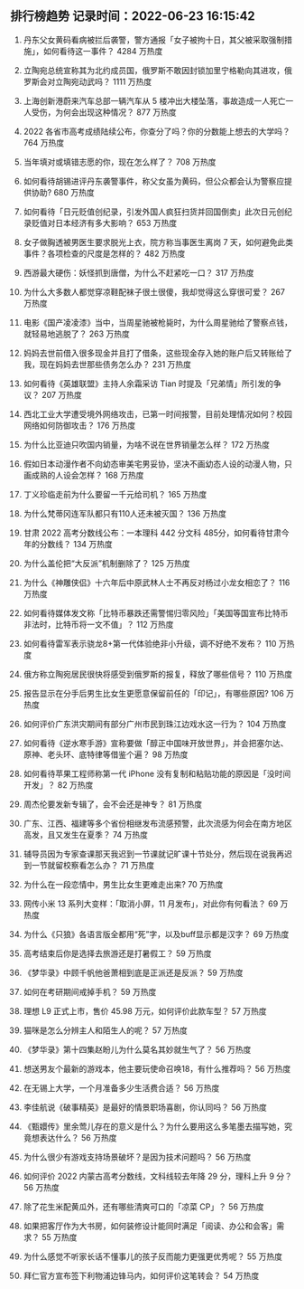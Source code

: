 
## 排行榜趋势 记录时间：2022-06-23 16:15:42
  
  1. 丹东父女黄码看病被拦后袭警，警方通报「女子被拘十日，其父被采取强制措施」，如何看待这一事件？ 4284 万热度
    
  2. 立陶宛总统宣称其为北约成员国，俄罗斯不敢因封锁加里宁格勒向其进攻，俄罗斯会对立陶宛动武吗？ 1111 万热度
    
  3. 上海创新港蔚来汽车总部一辆汽车从 5 楼冲出大楼坠落，事故造成一人死亡一人受伤，为何会出现这种情况？ 877 万热度
    
  4. 2022 各省市高考成绩陆续公布，你查分了吗？你的分数能上想去的大学吗？ 764 万热度
    
  5. 当年填对或填错志愿的你，现在怎么样了？ 708 万热度
    
  6. 如何看待胡锡进评丹东袭警事件，称父女虽为黄码，但公众都会认为警察应提供协助? 680 万热度
    
  7. 如何看待「日元贬值创纪录，引发外国人疯狂扫货并回国倒卖」此次日元创纪录贬值对日本经济有多大影响？ 653 万热度
    
  8. 女子做胸透被男医生要求脱光上衣，院方称当事医生离岗 7 天，如何避免此类事件？各项检查的尺度是怎样的？ 482 万热度
    
  9. 西游最大硬伤：妖怪抓到唐僧，为什么不赶紧吃一口？ 317 万热度
    
  10. 为什么大多数人都觉穿凉鞋配袜子很土很傻，我却觉得这么穿很可爱？ 267 万热度
    
  11. 电影《国产凌凌漆》当中，当周星驰被枪毙时，为什么周星驰给了警察点钱，就轻易地逃脱了？ 263 万热度
    
  12. 妈妈去世前借入很多现金并且打了借条，这些现金存入她的账户后又转账给了我，现在妈妈去世那些债务怎么办？ 231 万热度
    
  13. 如何看待《英雄联盟》主持人余霜采访 Tian 时提及「兄弟情」所引发的争议？ 207 万热度
    
  14. 西北工业大学遭受境外网络攻击，已第一时间报警，目前处理情况如何？校园网络如何防御攻击？ 176 万热度
    
  15. 为什么比亚迪只吹国内销量，为啥不说在世界销量怎么样？ 172 万热度
    
  16. 假如日本动漫作者不向幼态审美宅男妥协，坚决不画幼态人设的动漫人物，只画成熟的人设会怎样？ 168 万热度
    
  17. 丁义珍临走前为什么要留一千元给司机？ 165 万热度
    
  18. 为什么梵蒂冈连军队都只有110人还未被灭国？ 136 万热度
    
  19. 甘肃 2022 高考分数线公布：一本理科 442 分文科 485分，如何看待甘肃今年的分数线？ 134 万热度
    
  20. 为什么盖伦把“大反派”机制删除了？ 125 万热度
    
  21. 为什么《神雕侠侣》十六年后中原武林人士不再反对杨过小龙女相恋了？ 116 万热度
    
  22. 如何看待媒体发文称「比特币暴跌还需警惕归零风险」「美国等国宣布比特币非法时，比特币将一文不值」？ 112 万热度
    
  23. 如何看待雷军表示骁龙8+第一代体验绝非小升级，调不好绝不发布？ 110 万热度
    
  24. 俄方称立陶宛居民很快将感受到俄罗斯的报复，释放了哪些信号？ 110 万热度
    
  25. 报告显示在分手后男生比女生更愿意保留前任的「印记」，有哪些原因? 106 万热度
    
  26. 如何评价广东洪灾期间有部分广州市民到珠江边戏水这一行为？ 104 万热度
    
  27. 如何看待《逆水寒手游》宣称要做「醇正中国味开放世界」，并会把塞尔达、原神、老头环、底特律等借鉴个遍？ 98 万热度
    
  28. 如何看待苹果工程师称第一代 iPhone 没有复制和粘贴功能的原因是「没时间开发」？ 82 万热度
    
  29. 周杰伦要发新专辑了，会不会还是神专？ 81 万热度
    
  30. 广东、江西、福建等多个省份相继发布流感预警，此次流感为何会在南方地区高发，且又发生在夏季？ 74 万热度
    
  31. 辅导员因为专家查课那天我迟到一节课就记旷课十节处分，然后现在说我再迟到一节就留校察看怎么办？ 71 万热度
    
  32. 为什么在一段恋情中，男生比女生更难走出来? 70 万热度
    
  33. 网传小米 13 系列大变样：「取消小屏，11 月发布」，对此你有何看法？ 69 万热度
    
  34. 为什么《只狼》各语言版全都用“死”字，以及buff显示都是汉字？ 69 万热度
    
  35. 高考结束后你是选择去旅游还是打暑假工？ 59 万热度
    
  36. 《梦华录》中顾千帆他爸萧相到底是正派还是反派？ 59 万热度
    
  37. 如何在考研期间戒掉手机？ 59 万热度
    
  38. 理想 L9 正式上市，售价 45.98 万元，如何评价此款车型？ 57 万热度
    
  39. 猫咪是怎么分辨主人和陌生人的呢？ 57 万热度
    
  40. 《梦华录》第十四集赵盼儿为什么莫名其妙就生气了？ 56 万热度
    
  41. 想送男友个最新的游戏本，他主要玩使命召唤18，有什么推荐吗？ 56 万热度
    
  42. 在无锡上大学，一个月准备多少生活费合适？ 56 万热度
    
  43. 李佳航说《破事精英》是最好的情景职场喜剧，你认同吗？ 56 万热度
    
  44. 《甄嬛传》里余莺儿存在的意义是什么？为什么要用这么多笔墨去描写她，究竟想表达什么？ 56 万热度
    
  45. 为什么很少有游戏支持场景破坏？是因为技术问题吗？ 56 万热度
    
  46. 如何评价 2022 内蒙古高考分数线，文科线较去年降 29 分，理科上升 9 分？ 56 万热度
    
  47. 除了花生米配黄瓜外，还有哪些清爽可口的「凉菜 CP」？ 56 万热度
    
  48. 如果把客厅作为大书房，如何装修设计能同时满足「阅读、办公和会客」需求？ 55 万热度
    
  49. 为什么感觉不听家长话不懂事儿的孩子反而能力更强更优秀呢？ 55 万热度
    
  50. 拜仁官方宣布签下利物浦边锋马内，如何评价这笔转会？ 54 万热度
    
